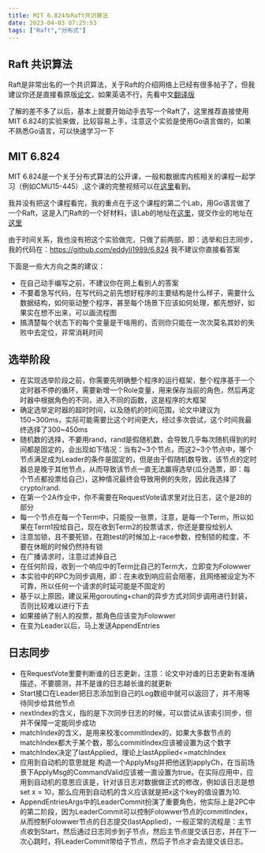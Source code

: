 ```yaml
---
title: MIT 6.824与Raft共识算法
date: 2023-04-03 07:25:53
tags: ["Raft","分布式"]
---
```


## Raft 共识算法
Raft是非常出名的一个共识算法，关于Raft的介绍网络上已经有很多帖子了，但我建议你还是直接看原版[论文](https://ramcloud.atlassian.net/wiki/download/attachments/6586375/raft.pdf)，如果英语不行，先看中文[翻译版](https://github.com/maemual/raft-zh_cn/blob/master/raft-zh_cn.md)

了解的差不多了以后，基本上就要开始动手去写一个Raft了，这里推荐直接使用MIT 6.824的实验来做，比较容易上手，注意这个实验是使用Go语言做的，如果不熟悉Go语言，可以快速学习一下

## MIT 6.824
MIT 6.824是一个关于分布式算法的公开课，一般和数据库内核相关的课程一起学习（例如CMU15-445）,这个课的完整视频可以在[这里](https://www.bilibili.com/video/BV1R7411t71W/?p=2&vd_source=38ddec4d9f5d5a36fb2df2883f091000)看到。

我并没有把这个课程看完，我的重点在于这个课程的第二个Lab，用Go语言做了一个Raft，这是入门Raft的一个好材料，该Lab的地址在[这里](http://nil.csail.mit.edu/6.824/2022/labs/lab-raft.html)，提交作业的地址在[这里](https://6824.scripts.mit.edu/2022/handin.py)

由于时间关系，我也没有把这个实验做完，只做了前两部，即：选举和日志同步，我的代码在：https://github.com/eddyli1989/6.824
我不建议你直接看答案

下面是一些大方向之类的建议：
- 在自己动手编写之前，不建议你在网上看别人的答案
- 不要着急写代码，在写代码之前先想好程序的主要结构是什么样子，需要什么数据结构，如何驱动整个程序，甚至每个场景下应该如何处理，都先想好，如果实在想不出来，可以画流程图
- 搞清楚每个状态下的每个变量是干啥用的，否则你只能在一次次莫名其妙的失败中去定位，非常消耗时间

## 选举阶段
- 在实现选举阶段之前，你需要先明确整个程序的运行框架，整个程序基于一个定时器不停的循环，需要新增一个Role变量，用来保存当前的角色，然后再定时器中根据角色的不同，进入不同的函数，这是程序的大框架
- 确定选举定时器的超时时间，以及随机的时间范围，论文中建议为150~300ms，实际可能需要比这个时间更大，经过多次尝试，这个时间我最终选择了300~450ms
- 随机数的选择，不要用rand，rand是假随机数，会导致几乎每次随机得到的时间都是固定的，会出现如下情况：当有2~3个节点，而这2~3个节点中，哪个节点满足成为Leader的条件是固定的，但是由于假随机数导致，该节点的定时器总是晚于其他节点，从而导致该节点一直无法赢得选举(瓜分选票，即：每个节点都投票给自己)，这种情况最终会导致用例的失败，因此我选择了crypto/rand.
- 在第一个2A作业中，你不需要在RequestVote请求里对比日志，这个是2B的部分
- 每一个节点在每一个Term中，只能投一张票，注意，是每一个Term，所以如果在Term1投给自己，现在收到Term2的投票请求，你还是要投给别人
- 注意加锁，且不要死锁，在跑test的时候加上-race参数，控制锁的粒度，不要在休眠的时候仍然持有锁
- 在广播请求时，注意过滤掉自己
- 在任何阶段，收到一个响应中的Term比自己的Term大，立即变为Folowwer
- 本实验中的RPC为同步调用，即：在未收到响应前会阻塞，且网络被设定为不可靠，所以任何一个请求的时延可能是不固定的
- 基于以上原因，建议采用gorouting+chan的异步方式对同步调用进行封装，否则比较难以进行下去
- 如果接纳了别人的投票，那角色应该变为Folowwer
- 在变为Leader以后，马上发送AppendEntries

## 日志同步
- 在RequestVote里要判断谁的日志更新，注意：论文中对谁的日志更新有准确描述，不要臆测，并不是谁的日志越长谁的就更新
- Start接口在Leader把日志添加到自己的Log数组中就可以返回了，并不用等待同步给其他节点
- nextIndex的含义，指的是下次同步日志的时候，可以尝试从该索引同步，但并不保障一定能同步成功
- matchIndex的含义，是用来校准commitIndex的，如果大多数节点的matchIndex都大于某个数，那么commitIndex应该被设置为这个数字
- matchIndex决定了lastApplied，理论上lastApplied<=matchIndex
- 应用到自动机的意思就是 构造一个ApplyMsg并把他送到applyCh，在当前场景下ApplyMsg的CommandValid应该被一直设置为true。在实际应用中，应用到自动机的意思应该是，针对该日志对数据做正式的修改，例如该日志是想set x = 10，那么应用到自动机的含义应该就是把x这个key的值设置为10.
- AppendEntriesArgs中的LeaderCommit扮演了重要角色，他实际上是2PC中的第二阶段，因为LeaderCommit可以控制Folowwer节点的commitIndex，从而控制Folowwer节点的日志提交(lastApplied)，一般正常的流程是：主节点收到Start，然后通过日志同步到子节点，然后主节点提交该日志，并在下一次心跳时，将LeaderCommit带给子节点，然后子节点才会去提交该日志。
